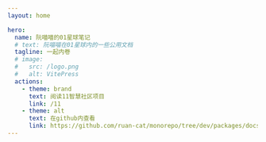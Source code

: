 ```yaml
---
layout: home

hero:
  name: 阮喵喵的01星球笔记
  # text: 阮喵喵在01星球内的一些公用文档
  tagline: 一起内卷
  # image:
  #   src: /logo.png
  #   alt: VitePress
  actions:
    - theme: brand
      text: 阅读11智慧社区项目
      link: /11
    - theme: alt
      text: 在github内查看
      link: https://github.com/ruan-cat/monorepo/tree/dev/packages/docs-01-star
---
```

